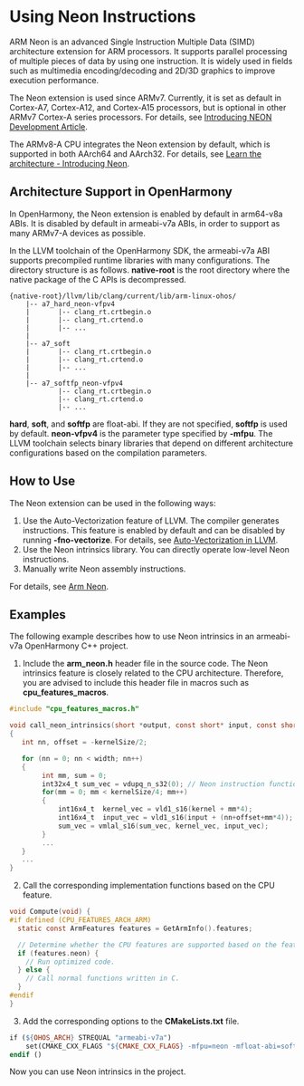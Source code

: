 # Using Neon Instructions

ARM Neon is an advanced Single Instruction Multiple Data (SIMD) architecture extension for ARM processors. It supports parallel processing of multiple pieces of data by using one instruction. It is widely used in fields such as multimedia encoding/decoding and 2D/3D graphics to improve execution performance.

The Neon extension is used since ARMv7. Currently, it is set as default in Cortex-A7, Cortex-A12, and Cortex-A15 processors, but is optional in other ARMv7 Cortex-A series processors. For details, see [Introducing NEON Development Article](https://developer.arm.com/documentation/dht0002/a/Introducing-NEON/What-is-SIMD-/ARM-SIMD-instructions?lang=en).

The ARMv8-A CPU integrates the Neon extension by default, which is supported in both AArch64 and AArch32. For details, see [Learn the architecture - Introducing Neon](https://developer.arm.com/documentation/102474/0100/Fundamentals-of-Armv8-Neon-technology).

## Architecture Support in OpenHarmony

In OpenHarmony, the Neon extension is enabled by default in arm64-v8a ABIs. It is disabled by default in armeabi-v7a ABIs, in order to support as many ARMv7-A devices as possible.

In the LLVM toolchain of the OpenHarmony SDK, the armeabi-v7a ABI supports precompiled runtime libraries with many configurations. The directory structure is as follows. **native-root** is the root directory where the native package of the C APIs is decompressed.
```
{native-root}/llvm/lib/clang/current/lib/arm-linux-ohos/
    |-- a7_hard_neon-vfpv4
    |       |-- clang_rt.crtbegin.o
    |       |-- clang_rt.crtend.o
    |       |-- ...
    |
    |-- a7_soft
    |       |-- clang_rt.crtbegin.o
    |       |-- clang_rt.crtend.o
    |       |-- ...
    |
    |-- a7_softfp_neon-vfpv4
            |-- clang_rt.crtbegin.o
            |-- clang_rt.crtend.o
            |-- ...
```
**hard**, **soft**, and **softfp** are float-abi. If they are not specified, **softfp** is used by default. **neon-vfpv4** is the parameter type specified by **-mfpu**. The LLVM toolchain selects binary libraries that depend on different architecture configurations based on the compilation parameters.

## How to Use
The Neon extension can be used in the following ways:
1. Use the Auto-Vectorization feature of LLVM. The compiler generates instructions. This feature is enabled by default and can be disabled by running **-fno-vectorize**. For details, see [Auto-Vectorization in LLVM](https://llvm.org/docs/Vectorizers.html).
2. Use the Neon intrinsics library. You can directly operate low-level Neon instructions.
3. Manually write Neon assembly instructions.

For details, see [Arm Neon](https://developer.arm.com/Architectures/Neon).

## Examples
The following example describes how to use Neon intrinsics in an armeabi-v7a OpenHarmony C++ project.
1. Include the **arm_neon.h** header file in the source code. The Neon intrinsics feature is closely related to the CPU architecture. Therefore, you are advised to include this header file in macros such as **cpu_features_macros**.
``` c
#include "cpu_features_macros.h"

void call_neon_intrinsics(short *output, const short* input, const short* kernel, int width, int kernelSize)
{
   int nn, offset = -kernelSize/2;

   for (nn = 0; nn < width; nn++)
   {
        int mm, sum = 0;
        int32x4_t sum_vec = vdupq_n_s32(0); // Neon instruction function
        for(mm = 0; mm < kernelSize/4; mm++)
        {
            int16x4_t  kernel_vec = vld1_s16(kernel + mm*4);
            int16x4_t  input_vec = vld1_s16(input + (nn+offset+mm*4));
            sum_vec = vmlal_s16(sum_vec, kernel_vec, input_vec);
        }
        ...
   }
   ...
}
```

2. Call the corresponding implementation functions based on the CPU feature.
``` c
void Compute(void) {
#if defined (CPU_FEATURES_ARCH_ARM)
  static const ArmFeatures features = GetArmInfo().features;

  // Determine whether the CPU features are supported based on the features field.
  if (features.neon) {
    // Run optimized code.
  } else {
    // Call normal functions written in C.
  }
#endif
}
```

3. Add the corresponding options to the **CMakeLists.txt** file.
``` makefile
if (${OHOS_ARCH} STREQUAL "armeabi-v7a")
    set(CMAKE_CXX_FLAGS "${CMAKE_CXX_FLAGS} -mfpu=neon -mfloat-abi=softfp")
endif ()
```

Now you can use Neon intrinsics in the project.
